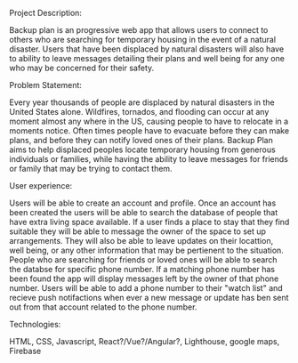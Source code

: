 
Project Description:

Backup plan is an progressive web app that allows users to connect to others who are searching for temporary housing in the event of a natural disaster.  Users that have been displaced by natural disasters will also have to ability to leave messages detailing their plans and well being for any one who may be concerned for their safety.

Problem Statement:

Every year thousands of people are displaced by natural disasters in the United States alone.  Wildfires, tornados, and flooding can occur at any moment almost any where in the US, causing people to have to relocate in a moments notice.  Often times people have to evacuate before they can make plans, and before they can notify loved ones of their plans.  Backup Plan aims to help displaced peoples locate temporary housing from generous individuals or families, while having the ability to leave messages for friends or family that may be trying to contact them.

User experience:

Users will be able to create an account and profile.  Once an account has been created the users will be able to search the database of people that have extra living space available.  If a user finds a place to stay that they find suitable they will be able to message the owner of the space to set up arrangements.  They will also be able to leave updates on their locattion, well being, or any other information that may be pertienent to the situation.  People who are searching for friends or loved ones will be able to search the databse for specific phone number.  If a matching phone number has been found the app will display messages left by the owner of that phone number.  Users will be able to add a phone number to their "watch list" and recieve push notifactions when ever a new message or update has ben sent out from that account related to the phone number.

Technologies: 

HTML, CSS, Javascript, React?/Vue?/Angular?, Lighthouse, google maps, Firebase